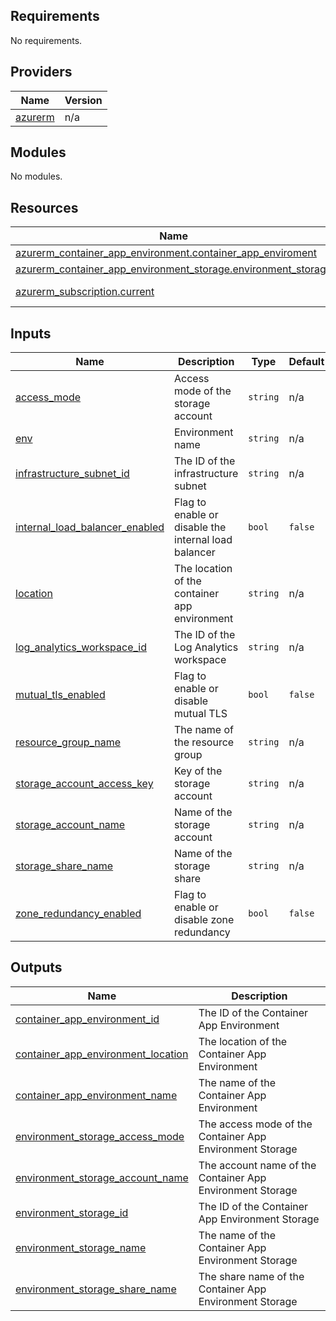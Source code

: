 <!-- BEGIN_TF_DOCS -->
## Requirements

No requirements.

## Providers

| Name | Version |
|------|---------|
| <a name="provider_azurerm"></a> [azurerm](#provider\_azurerm) | n/a |

## Modules

No modules.

## Resources

| Name | Type |
|------|------|
| [azurerm_container_app_environment.container_app_enviroment](https://registry.terraform.io/providers/hashicorp/azurerm/latest/docs/resources/container_app_environment) | resource |
| [azurerm_container_app_environment_storage.environment_storage](https://registry.terraform.io/providers/hashicorp/azurerm/latest/docs/resources/container_app_environment_storage) | resource |
| [azurerm_subscription.current](https://registry.terraform.io/providers/hashicorp/azurerm/latest/docs/data-sources/subscription) | data source |

## Inputs

| Name | Description | Type | Default | Required |
|------|-------------|------|---------|:--------:|
| <a name="input_access_mode"></a> [access\_mode](#input\_access\_mode) | Access mode of the storage account | `string` | n/a | yes |
| <a name="input_env"></a> [env](#input\_env) | Environment name | `string` | n/a | yes |
| <a name="input_infrastructure_subnet_id"></a> [infrastructure\_subnet\_id](#input\_infrastructure\_subnet\_id) | The ID of the infrastructure subnet | `string` | n/a | yes |
| <a name="input_internal_load_balancer_enabled"></a> [internal\_load\_balancer\_enabled](#input\_internal\_load\_balancer\_enabled) | Flag to enable or disable the internal load balancer | `bool` | `false` | no |
| <a name="input_location"></a> [location](#input\_location) | The location of the container app environment | `string` | n/a | yes |
| <a name="input_log_analytics_workspace_id"></a> [log\_analytics\_workspace\_id](#input\_log\_analytics\_workspace\_id) | The ID of the Log Analytics workspace | `string` | n/a | yes |
| <a name="input_mutual_tls_enabled"></a> [mutual\_tls\_enabled](#input\_mutual\_tls\_enabled) | Flag to enable or disable mutual TLS | `bool` | `false` | no |
| <a name="input_resource_group_name"></a> [resource\_group\_name](#input\_resource\_group\_name) | The name of the resource group | `string` | n/a | yes |
| <a name="input_storage_account_access_key"></a> [storage\_account\_access\_key](#input\_storage\_account\_access\_key) | Key of the storage account | `string` | n/a | yes |
| <a name="input_storage_account_name"></a> [storage\_account\_name](#input\_storage\_account\_name) | Name of the storage account | `string` | n/a | yes |
| <a name="input_storage_share_name"></a> [storage\_share\_name](#input\_storage\_share\_name) | Name of the storage share | `string` | n/a | yes |
| <a name="input_zone_redundancy_enabled"></a> [zone\_redundancy\_enabled](#input\_zone\_redundancy\_enabled) | Flag to enable or disable zone redundancy | `bool` | `false` | no |

## Outputs

| Name | Description |
|------|-------------|
| <a name="output_container_app_environment_id"></a> [container\_app\_environment\_id](#output\_container\_app\_environment\_id) | The ID of the Container App Environment |
| <a name="output_container_app_environment_location"></a> [container\_app\_environment\_location](#output\_container\_app\_environment\_location) | The location of the Container App Environment |
| <a name="output_container_app_environment_name"></a> [container\_app\_environment\_name](#output\_container\_app\_environment\_name) | The name of the Container App Environment |
| <a name="output_environment_storage_access_mode"></a> [environment\_storage\_access\_mode](#output\_environment\_storage\_access\_mode) | The access mode of the Container App Environment Storage |
| <a name="output_environment_storage_account_name"></a> [environment\_storage\_account\_name](#output\_environment\_storage\_account\_name) | The account name of the Container App Environment Storage |
| <a name="output_environment_storage_id"></a> [environment\_storage\_id](#output\_environment\_storage\_id) | The ID of the Container App Environment Storage |
| <a name="output_environment_storage_name"></a> [environment\_storage\_name](#output\_environment\_storage\_name) | The name of the Container App Environment Storage |
| <a name="output_environment_storage_share_name"></a> [environment\_storage\_share\_name](#output\_environment\_storage\_share\_name) | The share name of the Container App Environment Storage |
<!-- END_TF_DOCS -->